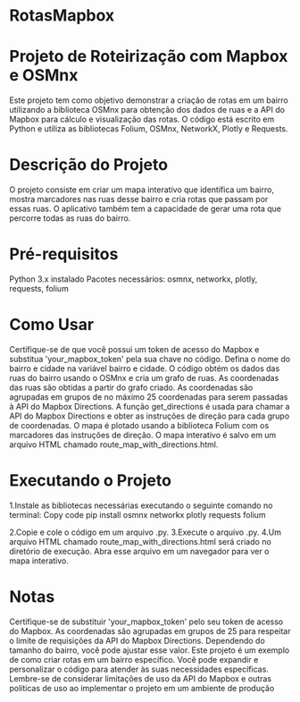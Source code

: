 # RotasMapbox

#  Projeto de Roteirização com Mapbox e OSMnx
Este projeto tem como objetivo demonstrar a criação de rotas em um bairro utilizando a biblioteca OSMnx para obtenção dos dados de ruas e a API do Mapbox para cálculo e visualização das rotas. O código está escrito em Python e utiliza as bibliotecas Folium, OSMnx, NetworkX, Plotly e Requests.

#  Descrição do Projeto
O projeto consiste em criar um mapa interativo que identifica um bairro, mostra marcadores nas ruas desse bairro e cria rotas que passam por essas ruas. O aplicativo também tem a capacidade de gerar uma rota que percorre todas as ruas do bairro.

#  Pré-requisitos
Python 3.x instalado
Pacotes necessários: osmnx, networkx, plotly, requests, folium

# Como Usar
Certifique-se de que você possui um token de acesso do Mapbox e substitua 'your_mapbox_token' pela sua chave no código.
Defina o nome do bairro e cidade na variável bairro e cidade.
O código obtém os dados das ruas do bairro usando o OSMnx e cria um grafo de ruas.
As coordenadas das ruas são obtidas a partir do grafo criado.
As coordenadas são agrupadas em grupos de no máximo 25 coordenadas para serem passadas à API do Mapbox Directions.
A função get_directions é usada para chamar a API do Mapbox Directions e obter as instruções de direção para cada grupo de coordenadas.
O mapa é plotado usando a biblioteca Folium com os marcadores das instruções de direção.
O mapa interativo é salvo em um arquivo HTML chamado route_map_with_directions.html.

# Executando o Projeto
1.Instale as bibliotecas necessárias executando o seguinte comando no terminal:
Copy code
pip install osmnx networkx plotly requests folium

2.Copie e cole o código em um arquivo .py.
3.Execute o arquivo .py.
4.Um arquivo HTML chamado route_map_with_directions.html será criado no diretório de execução. Abra esse arquivo em um navegador para ver o mapa interativo.

#  Notas
Certifique-se de substituir 'your_mapbox_token' pelo seu token de acesso do Mapbox.
As coordenadas são agrupadas em grupos de 25 para respeitar o limite de requisições da API do Mapbox Directions. Dependendo do tamanho do bairro, você pode ajustar esse valor.
Este projeto é um exemplo de como criar rotas em um bairro específico. Você pode expandir e personalizar o código para atender às suas necessidades específicas.
Lembre-se de considerar limitações de uso da API do Mapbox e outras políticas de uso ao implementar o projeto em um ambiente de produção
